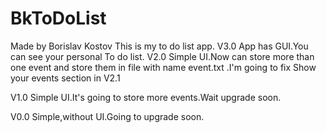 # BkToDoList
Made by Borislav Kostov
This is my to do list app.
V3.0
App has GUI.You can see your personal To do list.
V2.0
Simple UI.Now can store more than one event and store them in file with name event.txt .I'm going to fix Show your events section in V2.1

V1.0
Simple UI.It's going to store more events.Wait upgrade soon.

V0.0
Simple,without UI.Going to upgrade soon.
